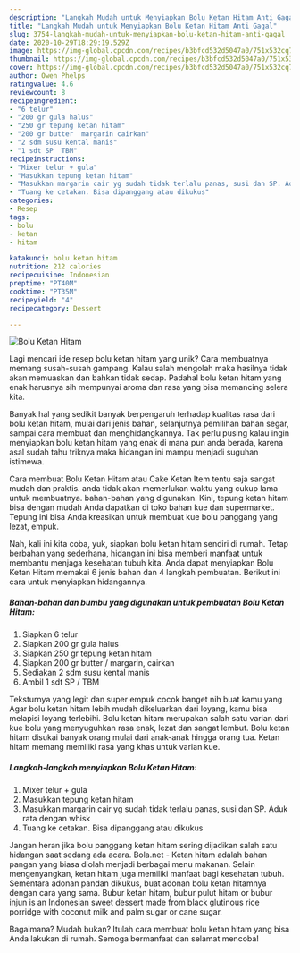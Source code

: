 ```yaml
---
description: "Langkah Mudah untuk Menyiapkan Bolu Ketan Hitam Anti Gagal"
title: "Langkah Mudah untuk Menyiapkan Bolu Ketan Hitam Anti Gagal"
slug: 3754-langkah-mudah-untuk-menyiapkan-bolu-ketan-hitam-anti-gagal
date: 2020-10-29T18:29:19.529Z
image: https://img-global.cpcdn.com/recipes/b3bfcd532d5047a0/751x532cq70/bolu-ketan-hitam-foto-resep-utama.jpg
thumbnail: https://img-global.cpcdn.com/recipes/b3bfcd532d5047a0/751x532cq70/bolu-ketan-hitam-foto-resep-utama.jpg
cover: https://img-global.cpcdn.com/recipes/b3bfcd532d5047a0/751x532cq70/bolu-ketan-hitam-foto-resep-utama.jpg
author: Owen Phelps
ratingvalue: 4.6
reviewcount: 8
recipeingredient:
- "6 telur"
- "200 gr gula halus"
- "250 gr tepung ketan hitam"
- "200 gr butter  margarin cairkan"
- "2 sdm susu kental manis"
- "1 sdt SP  TBM"
recipeinstructions:
- "Mixer telur + gula"
- "Masukkan tepung ketan hitam"
- "Masukkan margarin cair yg sudah tidak terlalu panas, susi dan SP. Aduk rata dengan whisk"
- "Tuang ke cetakan. Bisa dipanggang atau dikukus"
categories:
- Resep
tags:
- bolu
- ketan
- hitam

katakunci: bolu ketan hitam 
nutrition: 212 calories
recipecuisine: Indonesian
preptime: "PT40M"
cooktime: "PT35M"
recipeyield: "4"
recipecategory: Dessert

---
```



![Bolu Ketan Hitam](https://img-global.cpcdn.com/recipes/b3bfcd532d5047a0/751x532cq70/bolu-ketan-hitam-foto-resep-utama.jpg)

Lagi mencari ide resep bolu ketan hitam yang unik? Cara membuatnya memang susah-susah gampang. Kalau salah mengolah maka hasilnya tidak akan memuaskan dan bahkan tidak sedap. Padahal bolu ketan hitam yang enak harusnya sih mempunyai aroma dan rasa yang bisa memancing selera kita.

Banyak hal yang sedikit banyak berpengaruh terhadap kualitas rasa dari bolu ketan hitam, mulai dari jenis bahan, selanjutnya pemilihan bahan segar, sampai cara membuat dan menghidangkannya. Tak perlu pusing kalau ingin menyiapkan bolu ketan hitam yang enak di mana pun anda berada, karena asal sudah tahu triknya maka hidangan ini mampu menjadi suguhan istimewa.

Cara membuat Bolu Ketan Hitam atau Cake Ketan Item tentu saja sangat mudah dan praktis. anda tidak akan memerlukan waktu yang cukup lama untuk membuatnya. bahan-bahan yang digunakan. Kini, tepung ketan hitam bisa dengan mudah Anda dapatkan di toko bahan kue dan supermarket. Tepung ini bisa Anda kreasikan untuk membuat kue bolu panggang yang lezat, empuk.


Nah, kali ini kita coba, yuk, siapkan bolu ketan hitam sendiri di rumah. Tetap berbahan yang sederhana, hidangan ini bisa memberi manfaat untuk membantu menjaga kesehatan tubuh kita. Anda dapat menyiapkan Bolu Ketan Hitam memakai 6 jenis bahan dan 4 langkah pembuatan. Berikut ini cara untuk menyiapkan hidangannya.

<!--inarticleads1-->

##### Bahan-bahan dan bumbu yang digunakan untuk pembuatan Bolu Ketan Hitam:

1. Siapkan 6 telur
1. Siapkan 200 gr gula halus
1. Siapkan 250 gr tepung ketan hitam
1. Siapkan 200 gr butter / margarin, cairkan
1. Sediakan 2 sdm susu kental manis
1. Ambil 1 sdt SP / TBM


Teksturnya yang legit dan super empuk cocok banget nih buat kamu yang Agar bolu ketan hitam lebih mudah dikeluarkan dari loyang, kamu bisa melapisi loyang terlebihi. Bolu ketan hitam merupakan salah satu varian dari kue bolu yang menyuguhkan rasa enak, lezat dan sangat lembut. Bolu ketan hitam disukai banyak orang mulai dari anak-anak hingga orang tua. Ketan hitam memang memiliki rasa yang khas untuk varian kue. 

<!--inarticleads2-->

##### Langkah-langkah menyiapkan Bolu Ketan Hitam:

1. Mixer telur + gula
1. Masukkan tepung ketan hitam
1. Masukkan margarin cair yg sudah tidak terlalu panas, susi dan SP. Aduk rata dengan whisk
1. Tuang ke cetakan. Bisa dipanggang atau dikukus


Jangan heran jika bolu panggang ketan hitam sering dijadikan salah satu hidangan saat sedang ada acara. Bola.net - Ketan hitam adalah bahan pangan yang biasa diolah menjadi berbagai menu makanan. Selain mengenyangkan, ketan hitam juga memiliki manfaat bagi kesehatan tubuh. Sementara adonan pandan dikukus, buat adonan bolu ketan hitamnya dengan cara yang sama. Bubur ketan hitam, bubur pulut hitam or bubur injun is an Indonesian sweet dessert made from black glutinous rice porridge with coconut milk and palm sugar or cane sugar. 

Bagaimana? Mudah bukan? Itulah cara membuat bolu ketan hitam yang bisa Anda lakukan di rumah. Semoga bermanfaat dan selamat mencoba!
